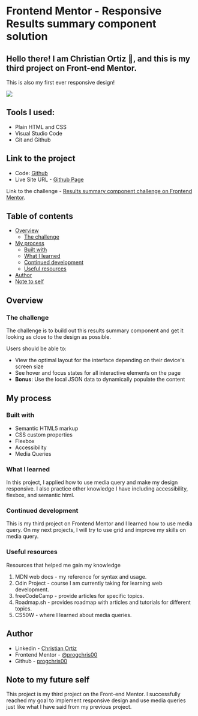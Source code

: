 # Frontend Mentor - Responsive Results summary component solution

## Hello there! I am Christian Ortiz 👋, and this is my third project on Front-end Mentor. 

This is also my first ever responsive design!

![](/assets/images/screenshot.png)

## Tools I used:
- Plain HTML and CSS
- Visual Studio Code
- Git and Github

## Link to the project
- Code: [Github](https://github.com/progchris00/FrontendMentor-Challenges/tree/main/OrderSummary)
- Live Site URL - [Github Page](https://progchris00.github.io/FrontendMentor-Challenges/OrderSummary/)

Link to the challenge - [Results summary component challenge on Frontend Mentor](https://www.frontendmentor.io/challenges/results-summary-component-CE_K6s0maV).

## Table of contents

- [Overview](#overview)
  - [The challenge](#the-challenge)
- [My process](#my-process)
  - [Built with](#built-with)
  - [What I learned](#what-i-learned)
  - [Continued development](#continued-development)
  - [Useful resources](#useful-resources)
- [Author](#author)
- [Note to self](#note-to-my-future-self)
## Overview

### The challenge

The challenge is to build out this results summary component and get it looking as close to the design as possible.

Users should be able to:

- View the optimal layout for the interface depending on their device's screen size
- See hover and focus states for all interactive elements on the page
- **Bonus**: Use the local JSON data to dynamically populate the content

## My process

### Built with

- Semantic HTML5 markup
- CSS custom properties
- Flexbox
- Accessibility
- Media Queries

### What I learned

In this project, I applied how to use media query and make my design responsive. I also practice other knowledge I have including accessibility, flexbox, and semantic html.

### Continued development

This is my third project on Frontend Mentor and I learned how to use media query. On my next projects, I will try to use grid and improve my skills on media query.

### Useful resources

Resources that helped me gain my knowledge
1. MDN web docs - my reference for syntax and usage.
2. Odin Project - course I am currently taking for learning web development.
3. freeCodeCamp - provide articles for specific topics.
4. Roadmap.sh - provides roadmap with articles and tutorials for different topics.
5. CS50W - where I learned about media queries.


## Author

- Linkedin - [Christian Ortiz](https://www.linkedin.com/in/christian-ortiz-b45b39256/)
- Frontend Mentor - [@progchris00](https://www.frontendmentor.io/profile/progchris00)
- Github - [progchris00](https://github.com/progchris00)


## Note to my future self

This project is my third project on the Front-end Mentor. I successfully reached my goal to implement responsive design and use media queries just like what I have said from my previous project. 